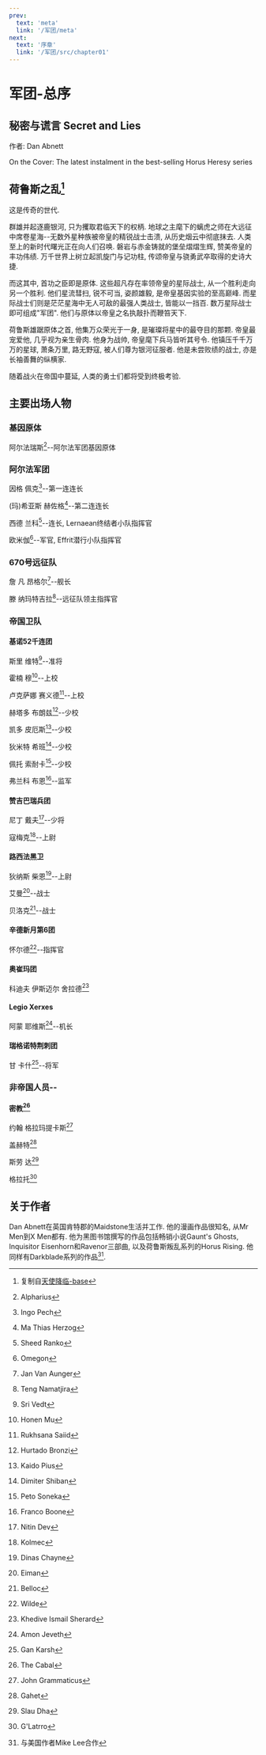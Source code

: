 ```yaml
---
prev:
  text: 'meta'
  link: '/军团/meta'
next:
  text: '序章'
  link: '/军团/src/chapter01'
---
```


# 军团-总序

## 秘密与谎言 Secret and Lies

作者: Dan Abnett

On the Cover: The latest instalment in the best-selling Horus Heresy series

## 荷鲁斯之乱[^0]

这是传奇的世代.

群雄并起逐鹿银河, 只为攫取君临天下的权柄. 地球之主麾下的螭虎之师在大远征中席卷星海--无数外星种族被帝皇的精锐战士击溃, 从历史烟云中彻底抹去. 人类至上的新时代曙光正在向人们召唤. 磐岩与赤金铸就的堡垒熠熠生辉, 赞美帝皇的丰功伟绩. 万千世界上树立起凯旋门与记功柱, 传颂帝皇与骁勇武卒取得的史诗大捷.

而这其中, 首功之臣即是原体. 这些超凡存在率领帝皇的星际战士, 从一个胜利走向另一个胜利. 他们星流彗扫, 锐不可当, 姿颜雄毅, 是帝皇基因实验的至高巅峰. 而星际战士们则是茫茫星海中无人可敌的最强人类战士, 皆能以一挡百. 数万星际战士即可组成"军团". 他们与原体以帝皇之名执敲扑而鞭笞天下.

荷鲁斯雄踞原体之首, 他集万众荣光于一身, 是璀璨将星中的最夺目的那颗. 帝皇最宠爱他, 几乎视为亲生骨肉. 他身为战帅, 帝皇麾下兵马皆听其号令. 他镇压千千万万的星球, 萧条万里, 路无野寇, 被人们尊为银河征服者. 他是未尝败绩的战士, 亦是长袖善舞的纵横家.

随着战火在帝国中蔓延, 人类的勇士们都将受到终极考验.

## 主要出场人物

### 基因原体

阿尔法瑞斯[^1]--阿尔法军团基因原体

### 阿尔法军团

因格 佩克[^2]--第一连连长

(玛)希亚斯 赫佐格[^3]--第二连连长

西德 兰科[^5]--连长, Lernaean终结者小队指挥官

欧米伽[^6]--军官, Effrit潜行小队指挥官

### 670号远征队

詹 凡 昂格尔[^7]--舰长

滕 纳玛特吉拉[^8]--远征队领主指挥官

### 帝国卫队

#### 基诺52千连团

斯里 维特[^9]--准将

霍楠 穆[^10]--上校

卢克萨娜 赛义德[^11]--上校

赫塔多 布朗兹[^12]--少校

凯多 皮厄斯[^13]--少校

狄米特 希班[^14]--少校

佩托 索耐卡[^15]--少校

弗兰科 布恩[^16]--监军

#### 赞吉巴瑞兵团

尼丁 戴夫[^17]--少将

寇梅克[^18]--上尉

#### 路西法黑卫

狄纳斯 柴恩[^19]--上尉

艾曼[^20]--战士

贝洛克[^21]--战士

#### 辛德新月第6团

怀尔德[^22]--指挥官

#### 奥崔玛团

科迪夫 伊斯迈尔 舍拉德[^23]

#### Legio Xerxes

阿蒙 耶维斯[^24]--机长

#### 瑞格诺特荆刺团

甘 卡什[^25]--将军

### 非帝国人员--

#### 密教[^26]

约翰 格拉玛提卡斯[^27]

盖赫特[^28]

斯劳 达[^29]

格拉托[^30]

## 关于作者

Dan Abnett在英国肯特郡的Maidstone生活并工作. 他的漫画作品很知名, 从Mr Men到X Men都有. 他为黑图书馆撰写的作品包括畅销小说Gaunt's Ghosts, Inquisitor Eisenhorn和Ravenor三部曲, 以及荷鲁斯叛乱系列的Horus Rising. 他同样有Darkblade系列的作品[^31].

[^0]: 复制自[天使降临-base](/天使降临/base)

[^1]: Alpharius

[^2]: Ingo Pech

[^3]: Ma Thias Herzog

[^5]: Sheed Ranko

[^6]: Omegon

[^7]: Jan Van Aunger

[^8]: Teng Namatjira

[^9]: Sri Vedt

[^10]: Honen Mu

[^11]: Rukhsana Saiid

[^12]: Hurtado Bronzi

[^13]: Kaido Pius

[^14]: Dimiter Shiban

[^15]: Peto Soneka

[^16]: Franco Boone

[^17]: Nitin Dev

[^18]: Kolmec

[^19]: Dinas Chayne

[^20]: Eiman

[^21]: Belloc

[^22]: Wilde

[^23]: Khedive Ismail Sherard

[^24]: Amon Jeveth

[^25]: Gan Karsh

[^26]: The Cabal

[^27]: John Grammaticus

[^28]: Gahet

[^29]: Slau Dha

[^30]: G'Latrro

[^31]: 与美国作者Mike Lee合作

